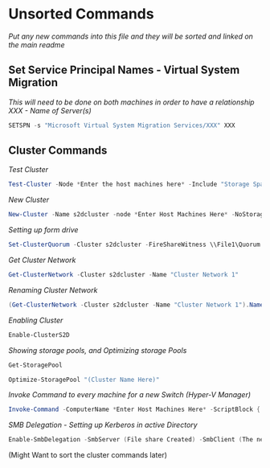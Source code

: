 # Unsorted Commands

*Put any new commands into this file and they will be sorted and linked on the main readme*

## Set Service Principal Names - Virtual System Migration

*This will need to be done on both machines in order to have a relationship* 
*XXX - Name of Server(s)*

```Powershell
SETSPN -s "Microsoft Virtual System Migration Services/XXX" XXX
```
## Cluster Commands

*Test Cluster* 

```Powershell
Test-Cluster -Node *Enter the host machines here* -Include "Storage Space Direct",Incentory,Network,"System Configuration"
```
*New Cluster*

```Powershell
New-Cluster -Name s2dcluster -node *Enter Host Machines Here* -NoStorage -StaticAddress 192.168.1.x
```
*Setting up form drive*

```Powershell
Set-ClusterQuorum -Cluster s2dcluster -FireShareWitness \\File1\Quorum
```

*Get Cluster Network*

```Powershell
Get-ClusterNetwork -Cluster s2dcluster -Name "Cluster Network 1"
```

*Renaming Cluster Network*

```Powershell
(Get-ClusterNetwork -Cluster s2dcluster -Name "Cluster Network 1").Name = "(Whatever Name You Choose)"
```

*Enabling Cluster*

```Powershell
Enable-ClusterS2D
```

*Showing storage pools, and Optimizing storage Pools*

```Powershell
Get-StoragePool

Optimize-StoragePool "(Cluster Name Here)"
```

*Invoke Command to every machine for a new Switch (Hyper-V Manager)*

```Powershell
Invoke-Command -ComputerName *Enter Host Machines Here* -ScriptBlock { New-VMSwitch -Name "Production" -NetAdaptorName ethernet0 -EnableEmbeddedteaming $True -AllowManagementOS $True } 
```

*SMB Delegation - Setting up Kerberos in active Directory*

```Powershell
Enable-SmbDelegation -SmbServer (File share Created) -SmbClient (The new cluster)
```

(Might Want to sort the cluster commands later)

